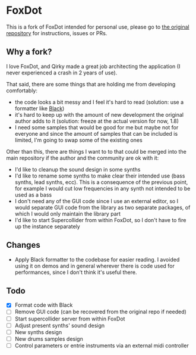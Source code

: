# FoxDot
This is a fork of FoxDot intended for personal use, please go to [the original repository](https://github.com/Qirky/FoxDot) for instructions, issues or PRs.

## Why a fork?
I love FoxDot, and Qirky made a great job architecting the application (I never experienced a crash in 2 years of use).

That said, there are some things that are holding me from developing comfortably:
- the code looks a bit messy and I feel it's hard to read (solution: use a formatter like [Black](missing-link))
- it's hard to keep up with the amount of new development the original author adds to it (solution: freeze at the actual version for now, 1.8)
- I need some samples that would be good for me but maybe not for everyone and since the amount of samples that can be included is limited, I'm going to swap some of the existing ones

Other than this, there are things I want to to that could be merged into the main repository if the author and the community are ok with it:
- I'd like to cleanup the sound design in some synths
- I'd like to rename some synths to make clear their intended use (bass synths, lead synths, ecc). This is a consequence of the previous point, for example I would cut low frequencies in any synth not intended to be used as a bass
- I don't need any of the GUI code since I use an external editor, so I would separate GUI code from the library as two separate packages, of which I would only maintain the library part
- I'd like to start Supercollider from within FoxDot, so I don't have to fire up the instance separately

## Changes
- Apply Black formatter to the codebase for easier reading. I avoided using it on demos and in general wherever there is code used for performances, since I don't think it's useful there.

## Todo
- [x] Format code with Black
- [ ] Remove GUI code (can be recovered from the original repo if needed)
- [ ] Start supercollider server from within FoxDot
- [ ] Adjust present synths' sound design
- [ ] New synths design
- [ ] New drums samples design
- [ ] Control parameters or entrie instruments via an external midi controller
